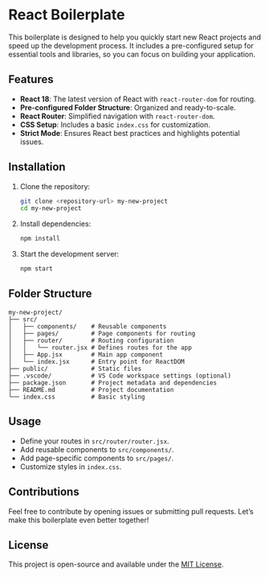 # React Boilerplate

This boilerplate is designed to help you quickly start new React projects and speed up the development process. It includes a pre-configured setup for essential tools and libraries, so you can focus on building your application.

## Features

- **React 18**: The latest version of React with `react-router-dom` for routing.
- **Pre-configured Folder Structure**: Organized and ready-to-scale.
- **React Router**: Simplified navigation with `react-router-dom`.
- **CSS Setup**: Includes a basic `index.css` for customization.
- **Strict Mode**: Ensures React best practices and highlights potential issues.

## Installation

1. Clone the repository:

   ```bash
   git clone <repository-url> my-new-project
   cd my-new-project
   ```

2. Install dependencies:

   ```bash
   npm install
   ```

3. Start the development server:
   ```bash
   npm start
   ```

## Folder Structure

```
my-new-project/
├── src/
│   ├── components/    # Reusable components
│   ├── pages/         # Page components for routing
│   ├── router/        # Routing configuration
│   │   └── router.jsx # Defines routes for the app
│   ├── App.jsx        # Main app component
│   └── index.jsx      # Entry point for ReactDOM
├── public/            # Static files
├── .vscode/           # VS Code workspace settings (optional)
├── package.json       # Project metadata and dependencies
├── README.md          # Project documentation
└── index.css          # Basic styling
```

## Usage

- Define your routes in `src/router/router.jsx`.
- Add reusable components to `src/components/`.
- Add page-specific components to `src/pages/`.
- Customize styles in `index.css`.

## Contributions

Feel free to contribute by opening issues or submitting pull requests. Let’s make this boilerplate even better together!

## License

This project is open-source and available under the [MIT License](LICENSE).
